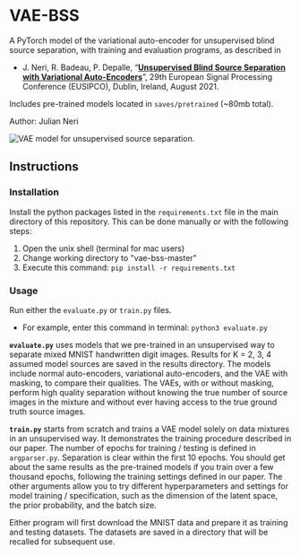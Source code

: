 # VAE-BSS
  
A PyTorch model of the variational auto-encoder for unsupervised blind source separation, with training and evaluation programs, as described in

* J. Neri, R. Badeau, P. Depalle, “[**Unsupervised Blind Source Separation with Variational Auto-Encoders**](https://www.music.mcgill.ca/~julian/wp-content/uploads/2021/06/2021_eusipco_vae_bss_neri.pdf)”, 29th European Signal Processing Conference (EUSIPCO), Dublin, Ireland, August 2021.

Includes pre-trained models located in `saves/pretrained` (~80mb total).

Author: Julian Neri

![VAE model for unsupervised source separation.](https://www.music.mcgill.ca/~julian/mnist_examples3_4/)


## Instructions

### Installation

Install the python packages listed in the `requirements.txt` file in the main directory of this repository.
This can be done manually or with the following steps:

1. Open the unix shell (terminal for mac users)
2. Change working directory to "vae-bss-master"
3. Execute this command: `pip install -r requirements.txt`

### Usage

Run either the `evaluate.py` or `train.py` files.
* For example, enter this command in terminal: `python3 evaluate.py`

**`evaluate.py`** uses models that we pre-trained in an unsupervised way to separate mixed MNIST handwritten digit images.
Results for K = 2, 3, 4 assumed model sources are saved in the results directory. The models include normal auto-encoders, variational auto-encoders, and the VAE with masking, to compare their qualities. The VAEs, with or without masking, perform high quality separation without knowing the true number of source images in the mixture and without ever having access to the true ground truth source images. 

**`train.py`** starts from scratch and trains a VAE model solely on data mixtures in an unsupervised way. It demonstrates the training procedure described in our paper. The number of epochs for training / testing is defined in `argparser.py`. Separation is clear within the first 10 epochs. You should get about the same results as the pre-trained models if you train over a few thousand epochs, following the training settings defined in our paper. The other arguments allow you to try different hyperparameters and settings for model training / specification, such as the dimension of the latent space, the prior probability, and the batch size.

Either program will first download the MNIST data and prepare it as training and testing datasets. The datasets are saved in a directory that will be recalled for subsequent use.
